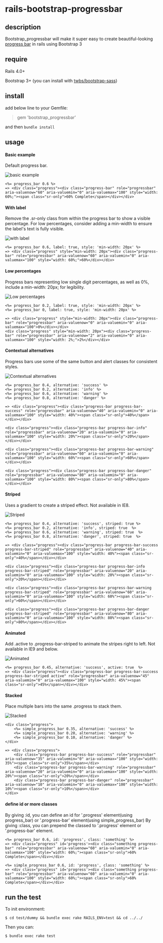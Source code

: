 rails-bootstrap-progressbar
===========================

## description

Bootstrap_progressbar will make it super easy to create beautiful-looking [progress bar](http://getbootstrap.com/components/#progress) in rails using Bootstrap 3

## require

Rails 4.0+

Bootstrap 3+ (you can install with [twbs/bootstrap-sass](https://github.com/twbs/bootstrap-sass))

## install

add below line to your Gemfile:

> gem 'bootstrap_progressbar'

and then `bundle install`

## usage

#### Basic example

Default progress bar.

![basic example](./images/basic_example.png)

```
<%= progress_bar 0.6 %>
=> <div class="progress"><div class="progress-bar" role="progressbar" aria-valuenow="60" aria-valuemin="0" aria-valuemax="100" style="width: 60%;"><span class="sr-only">60% Complete</span></div></div>
```
#### With label

Remove the .sr-only class from within the progress bar to show a visible percentage. For low percentages, consider adding a min-width to ensure the label's text is fully visible.

![with label](./images/with_label.png)

```
<%= progress_bar 0.6, label: true, style: 'min-width: 20px' %>
=> <div class="progress" style="min-width: 20px"><div class="progress-bar" role="progressbar" aria-valuenow="60" aria-valuemin="0" aria-valuemax="100" style="width: 60%;">60%</div></div>
```

#### Low percentages

Progress bars representing low single digit percentages, as well as 0%, include a min-width: 20px; for legibility.

![Low percentages](./images/low_percentages.png)

```
<%= progress_bar 0.2, label: true, style: 'min-width: 20px' %>
<%= progress_bar 0, label: true, style: 'min-width: 20px' %>

=> <div class="progress" style="min-width: 20px"><div class="progress-bar" role="progressbar" aria-valuenow="0" aria-valuemin="0" aria-valuemax="100">0%</div></div>
<div class="progress" style="min-width: 20px"><div class="progress-bar" role="progressbar" aria-valuenow="2" aria-valuemin="0" aria-valuemax="100" style="width: 2%;">2%</div></div>
```

#### Contextual alternatives

Progress bars use some of the same button and alert classes for consistent styles.

![Contextual alternatives](./images/alternatives.png)

```
<%= progress_bar 0.4, alternative: 'success' %>
<%= progress_bar 0.2, alternative: 'info' %>
<%= progress_bar 0.6, alternative: 'warning' %>
<%= progress_bar 0.8, alternative: 'danger' %>

=> <div class="progress"><div class="progress-bar progress-bar-success" role="progressbar" aria-valuenow="40" aria-valuemin="0" aria-valuemax="100" style="width: 40%"><span class="sr-only">40%</span></div></div>

<div class="progress"><div class="progress-bar progress-bar-info" role="progressbar" aria-valuenow="20" aria-valuemin="0" aria-valuemax="100" style="width: 20%"><span class="sr-only">20%</span></div></div>

<div class="progress"><div class="progress-bar progress-bar-warning" role="progressbar" aria-valuenow="60" aria-valuemin="0" aria-valuemax="100" style="width: 60%"><span class="sr-only">60%</span></div></div>

<div class="progress"><div class="progress-bar progress-bar-danger" role="progressbar" aria-valuenow="80" aria-valuemin="0" aria-valuemax="100" style="width: 80%"><span class="sr-only">80%</span></div></div>
```

#### Striped

Uses a gradient to create a striped effect. Not available in IE8.

![Striped](./images/striped.png)

```
<%= progress_bar 0.4, alternative: 'success', striped: true %>
<%= progress_bar 0.2, alternative: 'info', striped: true  %>
<%= progress_bar 0.6, alternative: 'warning', striped: true  %>
<%= progress_bar 0.8, alternative: 'danger', striped: true  %>

=> <div class="progress"><div class="progress-bar progress-bar-success progress-bar-striped" role="progressbar" aria-valuenow="40" aria-valuemin="0" aria-valuemax="100" style="width: 40%"><span class="sr-only">40%</span></div></div>

<div class="progress"><div class="progress-bar progress-bar-info progress-bar-striped" role="progressbar" aria-valuenow="20" aria-valuemin="0" aria-valuemax="100" style="width: 20%"><span class="sr-only">20%</span></div></div>

<div class="progress"><div class="progress-bar progress-bar-warning progress-bar-striped" role="progressbar" aria-valuenow="60" aria-valuemin="0" aria-valuemax="100" style="width: 60%"><span class="sr-only">60%</span></div></div>

<div class="progress"><div class="progress-bar progress-bar-danger progress-bar-striped" role="progressbar" aria-valuenow="80" aria-valuemin="0" aria-valuemax="100" style="width: 80%"><span class="sr-only">80%</span></div></div>
```

#### Animated

Add .active to .progress-bar-striped to animate the stripes right to left. Not available in IE9 and below.

![Animated](./images/animated.png)

```
<%= progress_bar 0.45, alternative: 'success', active: true  %>
=> <div class="progress"><div class="progress-bar progress-bar-success progress-bar-striped active" role="progressbar" aria-valuenow="45" aria-valuemin="0" aria-valuemax="100" style="width: 45%"><span class="sr-only">45%</span></div></div>
```

#### Stacked

Place multiple bars into the same .progress to stack them.

![Stacked](./images/stacked.png)

```
<div class="progress">
    <%= simple_progress_bar 0.35, alternative: 'success' %>
    <%= simple_progress_bar 0.20, alternative: 'warning' %>
    <%= simple_progress_bar 0.10, alternative: 'danger' %>
</div>

=> <div class="progress">
    <div class="progress-bar progress-bar-success" role="progressbar" aria-valuenow="35" aria-valuemin="0" aria-valuemax="100" style="width: 35%"><span class="sr-only">35%</span></div>
    <div class="progress-bar progress-bar-warning" role="progressbar" aria-valuenow="20" aria-valuemin="0" aria-valuemax="100" style="width: 20%"><span class="sr-only">20%</span></div>
    <div class="progress-bar progress-bar-danger" role="progressbar" aria-valuenow="10" aria-valuemin="0" aria-valuemax="100" style="width: 10%"><span class="sr-only">10%</span></div>
</div>
```

#### define id or more classes

By giving :id, you can define an id for '.progress' element(using progress_bar) or '.progress-bar' element(using simple_progress_bar)
By giving :class, you can prepend the classed to '.progress' element or '.progress-bar' element.

```
<%= progress_bar 0.6, id: 'progress', class: 'something' %>
=> <div class="progress" id='progress'><div class="something progress-bar" role="progressbar" aria-valuenow="60" aria-valuemin="0" aria-valuemax="100" style="width: 60%;"><span class="sr-only">60% Complete</span></div></div>
```

```
<%= simple_progress_bar 0.6, id: 'progress', class: 'something' %>
=> <div class="progress" id='progress'><div class="something progress-bar" role="progressbar" aria-valuenow="60" aria-valuemin="0" aria-valuemax="100" style="width: 60%;"><span class="sr-only">60% Complete</span></div></div>
```

## run the test

To init environment:

    $ cd test/dummy && bundle exec rake RAILS_ENV=test && cd ../../

Then you can:

    $ bundle exec rake test

